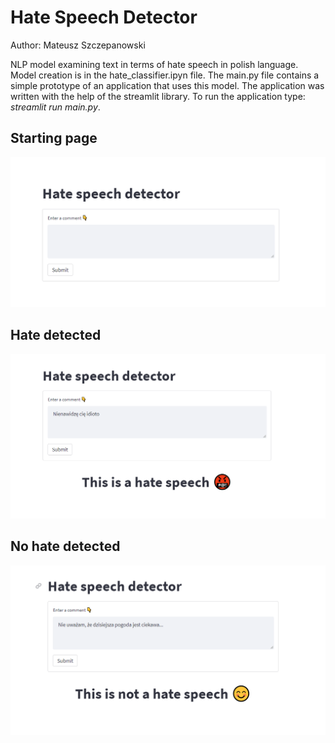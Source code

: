 # Hate Speech Detector

Author: Mateusz Szczepanowski


NLP model examining text in terms of hate speech in polish language. Model creation is in the hate_classifier.ipyn file. The main.py file contains a simple prototype of an application that uses this model. The application was written with the help of the streamlit library. To run the application type: *streamlit run main.py*.

## Starting page
![Starting page](starting_page.PNG)

## Hate detected
![Hate detected](hate.PNG)

## No hate detected
![No hate detected](no_hate.PNG)
